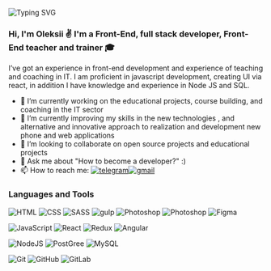 ![Typing SVG](https://readme-typing-svg.herokuapp.com?font=Fira+Code&size=25&duration=2000&color=F70000&center=true&vCenter=true&multiline=true&width=1000&height=180&lines=while(!success)+%7B;++++tryAgain();++++if+(success);++++++++return+true;++++improve()+%7D)

### Hi, I'm Oleksii ✌️ I'm a Front-End, full stack developer, Front-End teacher and trainer 🎓 

I’ve got an experience in front-end development and experience
of teaching and coaching in IT. I am proficient in javascript development, creating UI via react, in addition I have knowledge and experience in Node JS and SQL.

- 🔭 I’m currently working on the educational projects, course building, and coaching in the IT sector
- 🌱 I’m currently improving my skills in the new  technologies , and alternative and innovative approach to realization and development new phone and web applications
- 👯 I’m looking to collaborate on open source projects and educational projects
- 💬 Ask me about "How to become a developer?" :)
- 📫 How to reach me: [![telegram](https://img.shields.io/badge/telegram-blue?style=flat&logo=telegram)](https://t.me/afestin)[![gmail](https://img.shields.io/badge/gmail-white?style=flat&logo=gmail)](https://t.oleksii.main@gmail.com)

### Languages and Tools
![HTML](https://img.shields.io/badge/HTML-black?style=flat&logo=html5)
![CSS](https://img.shields.io/badge/CSS-black?style=flat&logo=CSS3)
![SASS](https://img.shields.io/badge/SASS/SCSS-black?style=flat&logo=SASS)
![gulp](https://img.shields.io/badge/Gulp-black?style=flat&logo=gulp)
![Photoshop](https://img.shields.io/badge/Photoshop-black?style=flat&logo=adobephotoshop)
![Photoshop](https://img.shields.io/badge/Photoshop-black?style=flat&logo=adobeillustrator)
![Figma](https://img.shields.io/badge/Figma-black?style=flat&logo=figma)


![JavaScript](https://img.shields.io/badge/JavaScript-black?style=flat&logo=javascript)
![React](https://img.shields.io/badge/React-black?style=flat&logo=react)
![Redux](https://img.shields.io/badge/Redux-black?style=flat&logo=redux)
![Angular](https://img.shields.io/badge/Angular-black?style=flat&logo=angular)


![NodeJS](https://img.shields.io/badge/Node.js-black?style=flat&logo=node.js)
![PostGree](https://img.shields.io/badge/PostgreSQL-black?style=flat&logo=PostgreSQL)
![MySQL](https://img.shields.io/badge/MySQL-black?style=flat&logo=MySQL)

![Git](https://img.shields.io/badge/Git-black?style=flat&logo=Git)
![GitHub](https://img.shields.io/badge/GitGub-black?style=flat&logo=GitHub)
![GitLab](https://img.shields.io/badge/GitLab-black?style=flat&logo=GitLab)




